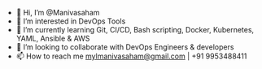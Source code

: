 - 👋 Hi, I’m @Manivasaham
- 👀 I’m interested in DevOps Tools
- 🌱 I’m currently learning Git, CI/CD, Bash scripting, Docker, Kubernetes, YAML, Ansible & AWS
- 💞️ I’m looking to collaborate with DevOps Engineers & developers
- 📫 How to reach me mylmanivasaham@gmail.com | +91 9953488411

<!---
Manivasaham/Manivasaham is a ✨ special ✨ repository because its `README.md` (this file) appears on your GitHub profile.
You can click the Preview link to take a look at your changes.
--->
